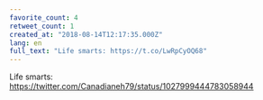 ```yaml
---
favorite_count: 4
retweet_count: 1
created_at: "2018-08-14T12:17:35.000Z"
lang: en
full_text: "Life smarts: https://t.co/LwRpCyOQ68"
---
```


Life smarts: <https://twitter.com/Canadianeh79/status/1027999444783058944>
